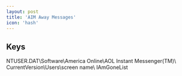 ```yaml
---
layout: post
title: 'AIM Away Messages'
icon: 'hash'
---
```


## Keys

NTUSER.DAT\Software\America Online\AOL Instant Messenger(TM)\ CurrentVersion\Users\screen name\ IAmGoneList

